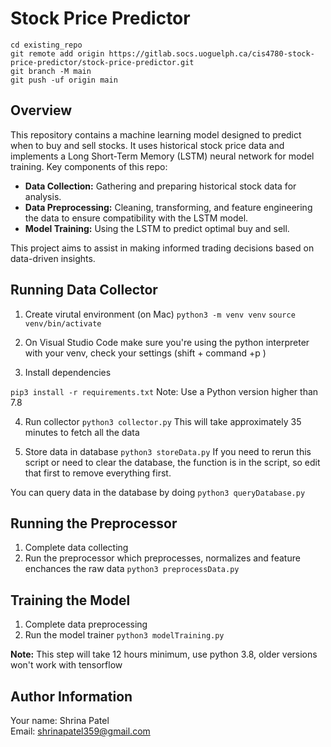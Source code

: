# Stock Price Predictor

```
cd existing_repo
git remote add origin https://gitlab.socs.uoguelph.ca/cis4780-stock-price-predictor/stock-price-predictor.git
git branch -M main
git push -uf origin main
```

## Overview
This repository contains a machine learning model designed to predict when to buy and sell stocks. It uses historical stock price data and implements a Long Short-Term Memory (LSTM) neural network for model training. 
Key components of this repo:

- **Data Collection:** Gathering and preparing historical stock data for analysis.
- **Data Preprocessing:** Cleaning, transforming, and feature engineering the data to ensure compatibility with the LSTM model.
- **Model Training:** Using the LSTM to predict optimal buy and sell.

This project aims to assist in making informed trading decisions based on data-driven insights.

## Running Data Collector 

1. Create virutal environment (on Mac)
`python3 -m venv venv`
`source venv/bin/activate`

2. On Visual Studio Code make sure you're using the python interpreter with your venv, check your settings (shift + command +p )

3. Install dependencies 

`pip3 install -r requirements.txt`
Note: Use a Python version higher than 7.8

4. Run collector 
`python3 collector.py`
This will take approximately 35 minutes to fetch all the data 

5. Store data in database 
`python3 storeData.py`
If you need to rerun this script or need to clear the database, the function is in the script, so edit that first to remove everything first. 

You can query data in the database by doing `python3 queryDatabase.py`

## Running the Preprocessor 
1. Complete data collecting
2. Run the preprocessor which preprocesses, normalizes and feature enchances the raw data
`python3 preprocessData.py`

## Training the Model
1. Complete data preprocessing
2. Run the model trainer
`python3 modelTraining.py`

**Note:** This step will take 12 hours minimum, use python 3.8, older versions won't work with tensorflow

## Author Information
Your name: Shrina Patel<br />
Email: shrinapatel359@gmail.com


